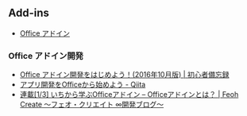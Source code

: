 ## Add-ins

- [Office アドイン](https://msdn.microsoft.com/ja-jp/library/office/jj220060.aspx)

### Office アドイン開発

- [Office アドイン開発をはじめよう！\(2016年10月版\) \| 初心者備忘録](https://www.ka-net.org/blog/?p=7480)
- [アプリ開発をOfficeから始めよう \- Qiita](http://qiita.com/himenoglyph/items/d78be3fdf6d9519ae295)
- [連載\[1/3\] いちから学ぶOfficeアドイン – Officeアドインとは？ \| Feoh Create ～フェオ・クリエイト ∞開発ブログ～](https://hirossyi.net/335/serialize-office1)

